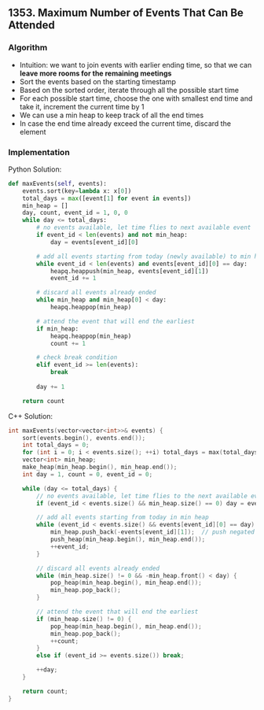 ## 1353. Maximum Number of Events That Can Be Attended
### Algorithm
- Intuition: we want to join events with earlier ending time, so that we can **leave more rooms for the remaining meetings**
- Sort the events based on the starting timestamp
- Based on the sorted order, iterate through all the possible start time
- For each possible start time, choose the one with smallest end time and take it, increment the current time by 1
- We can use a min heap to keep track of all the end times
- In case the end time already exceed the current time, discard the element
### Implementation
Python Solution:
```python
def maxEvents(self, events):
    events.sort(key=lambda x: x[0])
    total_days = max([event[1] for event in events])
    min_heap = []
    day, count, event_id = 1, 0, 0
    while day <= total_days:
        # no events available, let time flies to next available event
        if event_id < len(events) and not min_heap:
            day = events[event_id][0]

        # add all events starting from today (newly available) to min heap
        while event_id < len(events) and events[event_id][0] == day:
            heapq.heappush(min_heap, events[event_id][1])
            event_id += 1

        # discard all events already ended
        while min_heap and min_heap[0] < day:
            heapq.heappop(min_heap)

        # attend the event that will end the earliest
        if min_heap:
            heapq.heappop(min_heap)
            count += 1

        # check break condition
        elif event_id >= len(events):
            break
        
        day += 1

    return count
```
C++ Solution:
```cpp
int maxEvents(vector<vector<int>>& events) {
    sort(events.begin(), events.end());
    int total_days = 0;
    for (int i = 0; i < events.size(); ++i) total_days = max(total_days, events[i][1]);
    vector<int> min_heap;
    make_heap(min_heap.begin(), min_heap.end());
    int day = 1, count = 0, event_id = 0;

    while (day <= total_days) {
        // no events available, let time flies to the next available event
        if (event_id < events.size() && min_heap.size() == 0) day = events[event_id][0];

        // add all events starting from today in min heap
        while (event_id < events.size() && events[event_id][0] == day) {
            min_heap.push_back(-events[event_id][1]);  // push negated (since C++ gives a default max heap)
            push_heap(min_heap.begin(), min_heap.end());
            ++event_id;
        }

        // discard all events already ended
        while (min_heap.size() != 0 && -min_heap.front() < day) {
            pop_heap(min_heap.begin(), min_heap.end());
            min_heap.pop_back();
        }

        // attend the event that will end the earliest
        if (min_heap.size() != 0) {
            pop_heap(min_heap.begin(), min_heap.end());
            min_heap.pop_back();
            ++count;
        }
        else if (event_id >= events.size()) break;

        ++day;
    }

    return count;
}
```